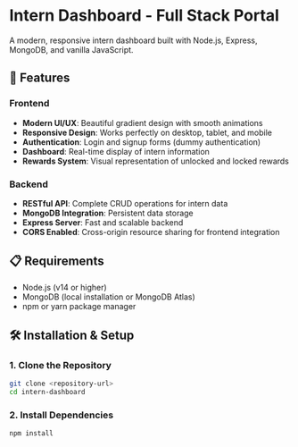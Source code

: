 # Intern Dashboard - Full Stack Portal

A modern, responsive intern dashboard built with Node.js, Express, MongoDB, and vanilla JavaScript.

## 🚀 Features

### Frontend
- **Modern UI/UX**: Beautiful gradient design with smooth animations
- **Responsive Design**: Works perfectly on desktop, tablet, and mobile
- **Authentication**: Login and signup forms (dummy authentication)
- **Dashboard**: Real-time display of intern information
- **Rewards System**: Visual representation of unlocked and locked rewards

### Backend
- **RESTful API**: Complete CRUD operations for intern data
- **MongoDB Integration**: Persistent data storage
- **Express Server**: Fast and scalable backend
- **CORS Enabled**: Cross-origin resource sharing for frontend integration

## 📋 Requirements

- Node.js (v14 or higher)
- MongoDB (local installation or MongoDB Atlas)
- npm or yarn package manager

## 🛠 Installation & Setup

### 1. Clone the Repository
```bash
git clone <repository-url>
cd intern-dashboard
```

### 2. Install Dependencies
```bash
npm install
```